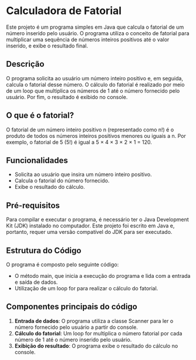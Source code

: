 <h1>Calculadora de Fatorial</h1>
<p>Este projeto é um programa simples em Java que calcula o fatorial de um número inserido pelo usuário. O programa utiliza o conceito de fatorial para multiplicar uma sequência de números inteiros positivos até o valor inserido, e exibe o resultado final.</p>

<h2>Descrição</h2>
<p>O programa solicita ao usuário um número inteiro positivo e, em seguida, calcula o fatorial desse número. O cálculo do fatorial é realizado por meio de um loop que multiplica os números de 1 até o número fornecido pelo usuário. Por fim, o resultado é exibido no console.</p>

<h2>O que é o fatorial?</h2>
<p>O fatorial de um número inteiro positivo n (representado como n!) é o produto de todos os números inteiros positivos menores ou iguais a n. Por exemplo, o fatorial de 5 (5!) é igual a 5 × 4 × 3 × 2 × 1 = 120.</p>

<h2>Funcionalidades</h2>
<ul>
  <li>Solicita ao usuário que insira um número inteiro positivo.</li>
  <li>Calcula o fatorial do número fornecido.</li>
  <li>Exibe o resultado do cálculo.</li>
</ul>

<h2>Pré-requisitos</h2>
<p>Para compilar e executar o programa, é necessário ter o Java Development Kit (JDK) instalado no computador. Este projeto foi escrito em Java e, portanto, requer uma versão compatível do JDK para ser executado.</p>

<h2>Estrutura do Código</h2>
<p>O programa é composto pelo seguinte código:</p>

<ul>
  <li>O método main, que inicia a execução do programa e lida com a entrada e saída de dados.</li>
  <li>Utilização de um loop for para realizar o cálculo do fatorial.</li>
</ul>

<h2>Componentes principais do código</h2>
<ol>
  <li><strong>Entrada de dados</strong>: O programa utiliza a classe Scanner para ler o número fornecido pelo usuário a partir do console.</li>
  <li><strong>Cálculo do fatorial</strong>: Um loop for multiplica o número fatorial por cada número de 1 até o número inserido pelo usuário.</li>
  <li><strong>Exibição do resultado</strong>: O programa exibe o resultado do cálculo no console.</li>
</ol>
